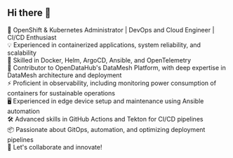 ## Hi there 👋


🚀 OpenShift & Kubernetes Administrator | DevOps and Cloud Engineer | CI/CD Enthusiast   
💡 Experienced in containerized applications, system reliability, and scalability   
🔧 Skilled in Docker, Helm, ArgoCD, Ansible, and OpenTelemetry   
👷 Contributor to OpenDataHub's DataMesh Platform, with deep expertise in DataMesh architecture and deployment     
⚡ Proficient in observability, including monitoring power consumption of containers for sustainable operations   
🖥️ Experienced in edge device setup and maintenance using Ansible automation    
🛠️ Advanced skills in GitHub Actions and Tekton for CI/CD pipelines    
📦 Passionate about GitOps, automation, and optimizing deployment pipelines   
🌟 Let's collaborate and innovate!


<!--
**mukesh1327/mukesh1327** is a ✨ _special_ ✨ repository because its `README.md` (this file) appears on your GitHub profile.

Here are some ideas to get you started:

- 🔭 I’m currently working on ...
- 🌱 I’m currently learning ...
- 👯 I’m looking to collaborate on ...
- 🤔 I’m looking for help with ...
- 💬 Ask me about ...
- 📫 How to reach me: ...
- 😄 Pronouns: ...
- ⚡ Fun fact: ...
-->
